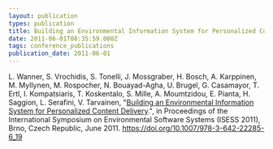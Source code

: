 ```yaml
---
layout: publication
types: publication
title: Building an Environmental Information System for Personalized Content Delivery
date: 2011-06-01T08:35:59.000Z
tags: conference_publications
publication_date: 2011-06-01
---
```

L. Wanner, S. Vrochidis, S. Tonelli, J. Mossgraber, H. Bosch, A. Karppinen, M. Myllynen, M. Rospocher, N. Bouayad-Agha, U. Brugel, G. Casamayor, T. Ertl, I. Kompatsiaris, T. Koskentalo, S. Mille, A. Moumtzidou, E. Pianta, H. Saggion, L. Serafini, V. Tarvainen, "[Building an Environmental Information System for Personalized Content Delivery](https://www.researchgate.net/publication/220903544_Building_an_Environmental_Information_System_for_Personalized_Content_Delivery).", in Proceedings of the International Symposium on Environmental Software Systems (ISESS 2011), Brno, Czech Republic, June 2011. <https://doi.org/10.1007/978-3-642-22285-6_19>
